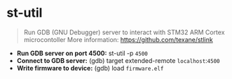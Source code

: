 # st-util
> Run GDB (GNU Debugger) server to interact with STM32 ARM Cortex microcontoller
> More information: <https://github.com/texane/stlink>
- **Run GDB server on port 4500:**
st-util -p `4500`
- **Connect to GDB server:**
(gdb) target extended-remote `localhost`:`4500`
- **Write firmware to device:**
(gdb) load `firmware.elf`
